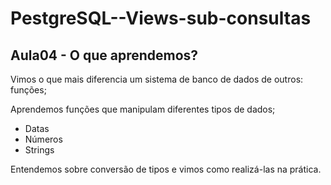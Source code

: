# PestgreSQL--Views-sub-consultas

## Aula04 - O que aprendemos?

Vimos o que mais diferencia um sistema de banco de dados de outros: funções;

Aprendemos funções que manipulam diferentes tipos de dados;
- Datas
- Números
- Strings

Entendemos sobre conversão de tipos e vimos como realizá-las na prática.
